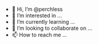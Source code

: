 - 👋 Hi, I’m @perchless
- 👀 I’m interested in ...
- 🌱 I’m currently learning ...
- 💞️ I’m looking to collaborate on ...
- 📫 How to reach me ...

<!---
perchless/perchless is a ✨ special ✨ repository because its `README.md` (this file) appears on your GitHub profile.
You can click the Preview link to take a look at your changes.
--->
